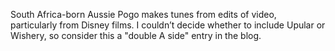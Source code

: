 South Africa-born Aussie Pogo makes tunes from edits of video, particularly from Disney films. I couldn’t decide whether to include Upular or Wishery, so consider this a "double A side" entry in the blog.
